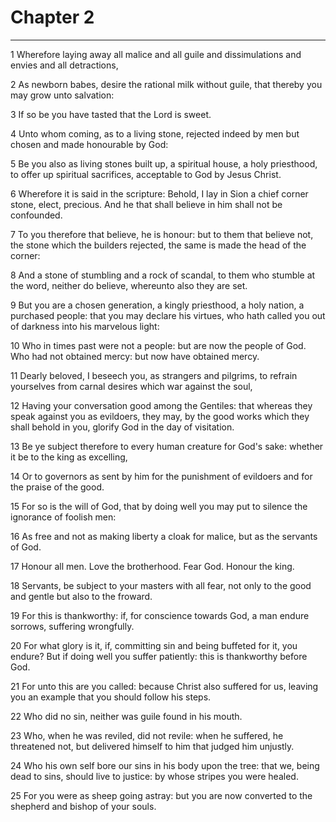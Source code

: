 # Chapter 2

***

1 Wherefore laying away all malice and all guile and dissimulations and envies and all detractions,

2 As newborn babes, desire the rational milk without guile, that thereby you may grow unto salvation:

3 If so be you have tasted that the Lord is sweet.

4 Unto whom coming, as to a living stone, rejected indeed by men but chosen and made honourable by God:

5 Be you also as living stones built up, a spiritual house, a holy priesthood, to offer up spiritual sacrifices, acceptable to God by Jesus Christ.

6 Wherefore it is said in the scripture: Behold, I lay in Sion a chief corner stone, elect, precious. And he that shall believe in him shall not be confounded.

7 To you therefore that believe, he is honour: but to them that believe not, the stone which the builders rejected, the same is made the head of the corner:

8 And a stone of stumbling and a rock of scandal, to them who stumble at the word, neither do believe, whereunto also they are set.

9 But you are a chosen generation, a kingly priesthood, a holy nation, a purchased people: that you may declare his virtues, who hath called you out of darkness into his marvelous light:

10 Who in times past were not a people: but are now the people of God. Who had not obtained mercy: but now have obtained mercy.

11 Dearly beloved, I beseech you, as strangers and pilgrims, to refrain yourselves from carnal desires which war against the soul,

12 Having your conversation good among the Gentiles: that whereas they speak against you as evildoers, they may, by the good works which they shall behold in you, glorify God in the day of visitation.

13 Be ye subject therefore to every human creature for God's sake: whether it be to the king as excelling,

14 Or to governors as sent by him for the punishment of evildoers and for the praise of the good.

15 For so is the will of God, that by doing well you may put to silence the ignorance of foolish men:

16 As free and not as making liberty a cloak for malice, but as the servants of God.

17 Honour all men. Love the brotherhood. Fear God. Honour the king.

18 Servants, be subject to your masters with all fear, not only to the good and gentle but also to the froward.

19 For this is thankworthy: if, for conscience towards God, a man endure sorrows, suffering wrongfully.

20 For what glory is it, if, committing sin and being buffeted for it, you endure? But if doing well you suffer patiently: this is thankworthy before God.

21 For unto this are you called: because Christ also suffered for us, leaving you an example that you should follow his steps.

22 Who did no sin, neither was guile found in his mouth.

23 Who, when he was reviled, did not revile: when he suffered, he threatened not, but delivered himself to him that judged him unjustly.

24 Who his own self bore our sins in his body upon the tree: that we, being dead to sins, should live to justice: by whose stripes you were healed.

25 For you were as sheep going astray: but you are now converted to the shepherd and bishop of your souls.


